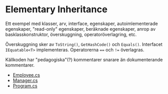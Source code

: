 # Elementary Inheritance

Ett exempel med klasser, arv, interface, egenskaper, autoimlementerade egenskaper, "read-only" egenskaper, beräknade egenskaper, anrop av basklasskonstruktor, överskuggning, operatoröverlagring, etc.

Överskuggning sker av `ToString()`, `GetHashCode()` och `Equals()`. Interfacet `IEquatable<T>` implementeras. Operatorerna `==` och `!=` överlagras.

Källkoden har "pedagogiska"(?) kommentarer snarare än dokumenterande kommentarer.

- [Employee.cs](ElementaryInheritance/ElementaryInheritance/Employee.cs)
- [Manager.cs](ElementaryInheritance/ElementaryInheritance/Manager.cs)
- [Program.cs](ElementaryInheritance/ElementaryInheritance/Program.cs)
